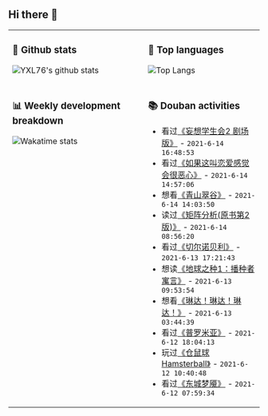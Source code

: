 ## Hi there 👋

<table>
<tr>
<td valign="top" width="54%">

### 🔭 Github stats

![YXL76's github stats](https://github-readme-stats.yxl76.vercel.app/api?username=YXL76&count_private=true&show_icons=true&include_all_commits=true&theme=prussian&line_height=28&disable_animations=true)

</td>

<td valign="top" width="46%">

### 🌱 Top languages

![Top Langs](https://github-readme-stats.yxl76.vercel.app/api/top-langs/?username=YXL76&layout=compact&theme=prussian&langs_count=8&hide=HTML,CSS,SCSS)

</td>
</tr>
<tr>
<td valign="top" width="54%">

### 📊 Weekly development breakdown

![Wakatime stats](https://github-readme-stats.yxl76.vercel.app/api/wakatime?username=YXL76&layout=compact&theme=prussian)


</td>
<td valign="top" width="46%">

### 📚 Douban activities

- 看过[《妄想学生会2 剧场版》](http://movie.douban.com/subject/34926624/) - `2021-6-14 16:48:53`
- 看过[《如果这叫恋爱感觉会很恶心》](http://movie.douban.com/subject/34961657/) - `2021-6-14 14:57:06`
- 想看[《青山翠谷》](http://movie.douban.com/subject/1293322/) - `2021-6-14 14:03:50`
- 读过[《矩阵分析(原书第2版)》](https://book.douban.com/subject/26594325/) - `2021-6-14 08:56:20`
- 看过[《切尔诺贝利》](http://movie.douban.com/subject/27098632/) - `2021-6-13 17:21:43`
- 想读[《地球之种1：播种者寓言》](https://book.douban.com/subject/34990052/) - `2021-6-13 09:53:54`
- 想看[《琳达！琳达！琳达！》](http://movie.douban.com/subject/1432699/) - `2021-6-13 03:44:39`
- 看过[《普罗米亚》](http://movie.douban.com/subject/27080656/) - `2021-6-12 18:04:13`
- 玩过[《仓鼠球 Hamsterball》](http://www.douban.com/game/11524884/) - `2021-6-12 10:40:48`
- 看过[《东城梦魇》](http://movie.douban.com/subject/30441731/) - `2021-6-12 07:59:34`

</td>
</tr>
</table>

<!--
**YXL76/YXL76** is a ✨ _special_ ✨ repository because its `README.md` (this file) appears on your GitHub profile.

Here are some ideas to get you started:

- 🔭 I’m currently working on ...
- 🌱 I’m currently learning ...
- 👯 I’m looking to collaborate on ...
- 🤔 I’m looking for help with ...
- 💬 Ask me about ...
- 📫 How to reach me: ...
- 😄 Pronouns: ...
- ⚡ Fun fact: ...
-->
